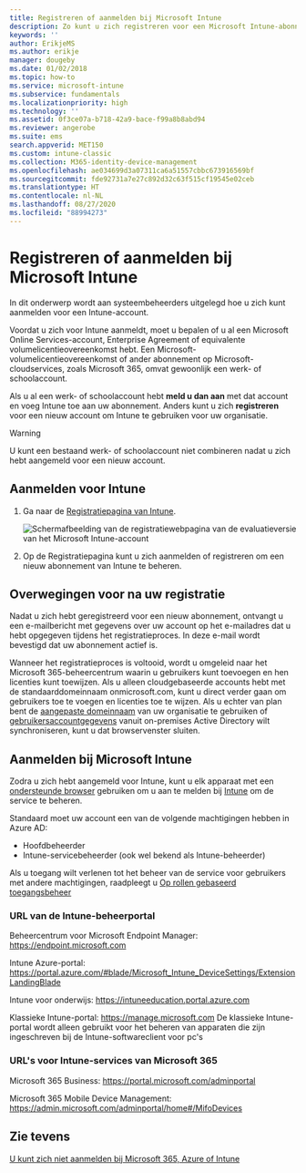 ```yaml
---
title: Registreren of aanmelden bij Microsoft Intune
description: Zo kunt u zich registreren voor een Microsoft Intune-abonnement of u aanmelden om met uw abonnement aan de slag te gaan.
keywords: ''
author: ErikjeMS
ms.author: erikje
manager: dougeby
ms.date: 01/02/2018
ms.topic: how-to
ms.service: microsoft-intune
ms.subservice: fundamentals
ms.localizationpriority: high
ms.technology: ''
ms.assetid: 0f3ce07a-b718-42a9-bace-f99a8b8abd94
ms.reviewer: angerobe
ms.suite: ems
search.appverid: MET150
ms.custom: intune-classic
ms.collection: M365-identity-device-management
ms.openlocfilehash: ae034699d3a07311ca6a51557cbbc673916569bf
ms.sourcegitcommit: fde92731a7e27c892d32c63f515cf19545e02ceb
ms.translationtype: HT
ms.contentlocale: nl-NL
ms.lasthandoff: 08/27/2020
ms.locfileid: "88994273"
---
```

# <a name="sign-up-or-sign-in-to-microsoft-intune"></a>Registreren of aanmelden bij Microsoft Intune

In dit onderwerp wordt aan systeembeheerders uitgelegd hoe u zich kunt aanmelden voor een Intune-account.

Voordat u zich voor Intune aanmeldt, moet u bepalen of u al een Microsoft Online Services-account, Enterprise Agreement of equivalente volumelicentieovereenkomst hebt. Een Microsoft-volumelicentieovereenkomst of ander abonnement op Microsoft-cloudservices, zoals Microsoft 365, omvat gewoonlijk een werk- of schoolaccount.

Als u al een werk- of schoolaccount hebt **meld u dan aan** met dat account en voeg Intune toe aan uw abonnement. Anders kunt u zich **registreren** voor een nieuw account om Intune te gebruiken voor uw organisatie.

>[!WARNING]
>U kunt een bestaand werk- of schoolaccount niet combineren nadat u zich hebt aangemeld voor een nieuw account.

## <a name="how-to-sign-up-for-intune"></a>Aanmelden voor Intune

1. Ga naar de [Registratiepagina van Intune](https://admin.microsoft.com/Signup/Signup.aspx?OfferId=40BE278A-DFD1-470a-9EF7-9F2596EA7FF9&dl=INTUNE_A&ali=1#0%20).

   ![Schermafbeelding van de registratiewebpagina van de evaluatieversie van het Microsoft Intune-account](./media/account-sign-up/account-sign-up-site.png)

2. Op de Registratiepagina kunt u zich aanmelden of registreren om een nieuw abonnement van Intune te beheren.

## <a name="post-sign-up-considerations"></a>Overwegingen voor na uw registratie

Nadat u zich hebt geregistreerd voor een nieuw abonnement, ontvangt u een e-mailbericht met gegevens over uw account op het e-mailadres dat u hebt opgegeven tijdens het registratieproces. In deze e-mail wordt bevestigd dat uw abonnement actief is.

Wanneer het registratieproces is voltooid, wordt u omgeleid naar het Microsoft 365-beheercentrum waarin u gebruikers kunt toevoegen en hen licenties kunt toewijzen. Als u alleen cloudgebaseerde accounts hebt met de standaarddomeinnaam onmicrosoft.com, kunt u direct verder gaan om gebruikers toe te voegen en licenties toe te wijzen. Als u echter van plan bent de [aangepaste domeinnaam](custom-domain-name-configure.md) van uw organisatie te gebruiken of [gebruikersaccountgegevens](users-add.md#sync-active-directory-and-add-users-to-intune) vanuit on-premises Active Directory wilt synchroniseren, kunt u dat browservenster sluiten.

## <a name="sign-in-to-microsoft-intune"></a>Aanmelden bij Microsoft Intune

Zodra u zich hebt aangemeld voor Intune, kunt u elk apparaat met een [ondersteunde browser](supported-devices-browsers.md#intune-supported-web-browsers) gebruiken om u aan te melden bij [Intune](https://go.microsoft.com/fwlink/?linkid=2090973) om de service te beheren.

Standaard moet uw account een van de volgende machtigingen hebben in Azure AD:

- Hoofdbeheerder
- Intune-servicebeheerder (ook wel bekend als Intune-beheerder)

Als u toegang wilt verlenen tot het beheer van de service voor gebruikers met andere machtigingen, raadpleegt u [Op rollen gebaseerd toegangsbeheer](role-based-access-control.md)

### <a name="intune-admin-portal-url"></a>URL van de Intune-beheerportal

Beheercentrum voor Microsoft Endpoint Manager: https://endpoint.microsoft.com

Intune Azure-portal: https://portal.azure.com/#blade/Microsoft_Intune_DeviceSettings/ExtensionLandingBlade

Intune voor onderwijs: https://intuneeducation.portal.azure.com

Klassieke Intune-portal: https://manage.microsoft.com De klassieke Intune-portal wordt alleen gebruikt voor het beheren van apparaten die zijn ingeschreven bij de Intune-softwareclient voor pc's

### <a name="urls-for-intune-services-provided-by-microsoft-365"></a>URL's voor Intune-services van Microsoft 365

Microsoft 365 Business: https://portal.microsoft.com/adminportal

Microsoft 365 Mobile Device Management: https://admin.microsoft.com/adminportal/home#/MifoDevices

## <a name="see-also"></a>Zie tevens

[U kunt zich niet aanmelden bij Microsoft 365, Azure of Intune](https://support.microsoft.com/help/2412085)
